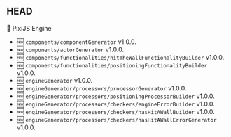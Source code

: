 ## HEAD

🤖 PixiJS Engine
  - 🆕 `components/componentGenerator` v1.0.0.
  - 🆕 `components/actorGenerator` v1.0.0.
  - 🆕 `components/functionalities/hitTheWallFunctionalityBuilder` v1.0.0.
  - 🆕 `components/functionalities/positioningFunctionalityBuilder` v1.0.0.
  - 🆕 `engineGenerator` v1.0.0.
  - 🆕 `engineGenerator/processors/processorGenerator` v1.0.0.
  - 🆕 `engineGenerator/processors/positioningProcessorBuilder` v1.0.0.
  - 🆕 `engineGenerator/processors/checkers/engineErrorBuilder` v1.0.0.
  - 🆕 `engineGenerator/processors/checkers/hasHitAWallBuilder` v1.0.0.
  - 🆕 `engineGenerator/processors/checkers/hasHitAWallErrorGenerator` v1.0.0.
